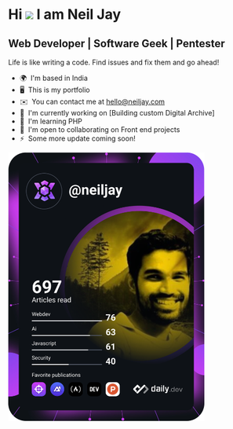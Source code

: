 Hi ![](https://user-images.githubusercontent.com/18350557/176309783-0785949b-9127-417c-8b55-ab5a4333674e.gif) I am Neil Jay
===========================================================================================================================

Web Developer | Software Geek | Pentester
-----------------------------------------

Life is like writing a code. Find issues and fix them and go ahead!

*   🌍  I'm based in India
*   🖥️  This is my portfolio
*   ✉️  You can contact me at [hello@neiljay.com](mailto:hello@neiljay.com)
*   🚀  I'm currently working on [Building custom Digital Archive]
*   🧠  I'm learning PHP
*   🤝  I'm open to collaborating on Front end projects
*   ⚡  Some more update coming soon!

<a href="https://app.daily.dev/neiljay"><img src="https://github.com/neil-jay/neil-jay/blob/main/devcard.svg" width="400" alt="Neil Jay's Dev Card"/></a>
<!--
**neil-jay/neil-jay** is a ✨ _special_ ✨ repository because its `README.md` (this file) appears on your GitHub profile.

Here are some ideas to get you started:

- 🔭 I’m currently working on ...
- 🌱 I’m currently learning ...
- 👯 I’m looking to collaborate on ...
- 🤔 I’m looking for help with ...
- 💬 Ask me about ...
- 📫 How to reach me: ...
- 😄 Pronouns: ...
- ⚡ Fun fact: ...
-->
